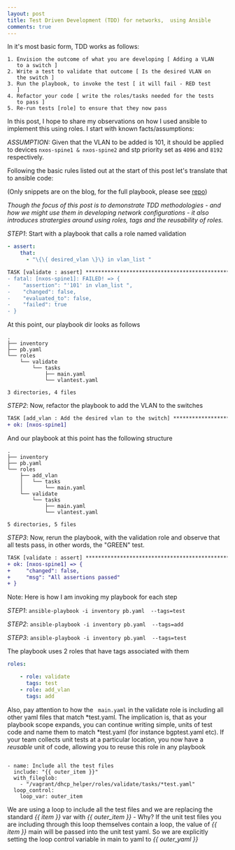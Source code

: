 ```yaml
---
layout: post
title: Test Driven Development (TDD) for networks,  using Ansible
comments: true
---
```

In it's most basic form, TDD works as follows:

    1. Envision the outcome of what you are developing [ Adding a VLAN
       to a switch ]
    2. Write a test to validate that outcome [ Is the desired VLAN on
       the switch ]
    3. Run the playbook, to invoke the test [ it will fail - RED test
       ]
    4. Refactor your code [ write the roles/tasks needed for the tests
       to pass ]
    5. Re-run tests [role] to ensure that they now pass


In this post, I hope to share my observations on how I used ansible to
implement this using roles. I start with known facts/assumptions:

<!--more-->

*ASSUMPTION:* Given that the VLAN to be added is 101, it should be
applied to devices ```nxos-spine1 & nxos-spine2``` and stp priority
set as ```4096``` and ```8192``` respectively.

Following the basic rules listed out at the start of this post let's
translate that to ansible code:

(Only snippets are on the blog, for the full playbook, please see [repo](https://github.com/termlen0/TDD_ansible))

_Though the focus of this post is to demonstrate TDD methodologies -  and
how we might use them in developing network configurations -  it also
introduces stratergies around using roles, tags and the *reusability*
of roles._

*STEP1*: Start with a playbook that calls a role named validation

``` yaml
- assert:
    that:
      - "\{\{ desired_vlan \}\} in vlan_list "
```

``` diff
TASK [validate : assert] *******************************************************
- fatal: [nxos-spine1]: FAILED! => {
-    "assertion": "'101' in vlan_list ",
-    "changed": false,
-    "evaluated_to": false,
-    "failed": true
- }

```

At this point, our playbook dir looks as follows

``` shell
.
├── inventory
├── pb.yaml
└── roles
    └── validate
        └── tasks
            ├── main.yaml
            └── vlantest.yaml

3 directories, 4 files

```



*STEP2*: Now, refactor the playbook to add the VLAN  to the switches

``` diff
TASK [add_vlan : Add the desired vlan to the switch] ***************************
+ ok: [nxos-spine1]
```

And our playbook at this point has the following structure

``` shell
.
├── inventory
├── pb.yaml
└── roles
    ├── add_vlan
    │   └── tasks
    │       └── main.yaml
    └── validate
        └── tasks
            ├── main.yaml
            └── vlantest.yaml

5 directories, 5 files

```


*STEP3*: Now, rerun the playbook, with the validation role and observe
that all tests pass, in other words, the "GREEN" test.

``` diff
TASK [validate : assert] *******************************************************
+ ok: [nxos-spine1] => {
+     "changed": false,
+     "msg": "All assertions passed"
+ }
```


Note: Here is how I am invoking my playbook for each step

*STEP1*: ```ansible-playbook -i inventory pb.yaml  --tags=test```

*STEP2*: ```ansible-playbook -i inventory pb.yaml  --tags=add```

*STEP3*: ```ansible-playbook -i inventory pb.yaml  --tags=test```

The playbook uses 2 roles that have tags associated with them

``` yaml
roles:

    - role: validate
      tags: test
    - role: add_vlan
      tags: add

```


Also, pay attention to how the ``` main.yaml``` in the validate role
is including all other yaml files that match *test.yaml. The
implication is, that as your playbook scope expands, you can continue
writing simple, units of test code and name them to match *test.yaml
(for instance bgptest.yaml etc). If your team collects unit tests at a
particular location, you now have a _reusable_ unit of code, allowing
you to reuse this role in any playbook

```

- name: Include all the test files
  include: "{{ outer_item }}"
  with_fileglob:
    - "/vagrant/dhcp_helper/roles/validate/tasks/*test.yaml"
  loop_control:
    loop_var: outer_item

```

We are using a loop to include all the test files and we are replacing
the standard *\{\{ item \}\}* var with *\{\{ outer_item \}\}* - Why?
If the unit test files you are including through this loop themselves
contain a loop, the value of *\{\{ item \}\}* main will be passed into
the unit test yaml. So we are explicitly setting the loop control
variable in main to yaml to *\{\{ outer_yaml \}\}*
